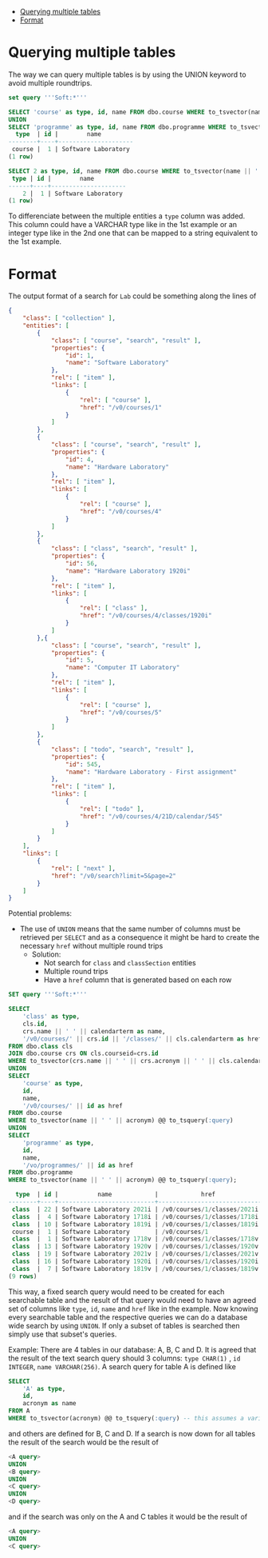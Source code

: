 - [Querying multiple tables](#querying-multiple-tables)
- [Format](#format)

# Querying multiple tables

The way we can query multiple tables is by using the UNION keyword to avoid multiple roundtrips.

```sql
set query '''Soft:*'''

SELECT 'course' as type, id, name FROM dbo.course WHERE to_tsvector(name || ' ' || acronym) @@ to_tsquery(:query) 
UNION
SELECT 'programme' as type, id, name FROM dbo.programme WHERE to_tsvector(name || ' ' || acronym) @@ to_tsquery(:query);
  type  | id |        name
--------+----+---------------------
 course |  1 | Software Laboratory
(1 row)

SELECT 2 as type, id, name FROM dbo.course WHERE to_tsvector(name || ' ' || acronym) @@ to_tsquery(:query) UNION SELECT 1 as type, id, name FROM dbo.programme WHERE to_tsvector(name || ' ' || acronym) @@ to_tsquery(:query);
 type | id |        name
------+----+---------------------
    2 |  1 | Software Laboratory
(1 row)
```

To differenciate between the multiple entities a `type` column was added. This column could have a VARCHAR type like in the 1st example or an integer type like in the 2nd one that can be mapped to a string equivalent to the 1st example.

# Format

The output format of a search for `Lab` could be something along the lines of

```json
{
    "class": [ "collection" ],
    "entities": [
        {
            "class": [ "course", "search", "result" ],
            "properties": {
                "id": 1,
                "name": "Software Laboratory"
            },
            "rel": [ "item" ],
            "links": [
                {
                    "rel": [ "course" ],
                    "href": "/v0/courses/1"
                }
            ]
        },
        {
            "class": [ "course", "search", "result" ],
            "properties": {
                "id": 4,
                "name": "Hardware Laboratory"
            },
            "rel": [ "item" ],
            "links": [
                {
                    "rel": [ "course" ],
                    "href": "/v0/courses/4"
                }
            ]
        },
        {
            "class": [ "class", "search", "result" ],
            "properties": {
                "id": 56,
                "name": "Hardware Laboratory 1920i"
            },
            "rel": [ "item" ],
            "links": [
                {
                    "rel": [ "class" ],
                    "href": "/v0/courses/4/classes/1920i"
                }
            ]
        },{
            "class": [ "course", "search", "result" ],
            "properties": {
                "id": 5,
                "name": "Computer IT Laboratory"
            },
            "rel": [ "item" ],
            "links": [
                {
                    "rel": [ "course" ],
                    "href": "/v0/courses/5"
                }
            ]
        },
        {
            "class": [ "todo", "search", "result" ],
            "properties": {
                "id": 545,
                "name": "Hardware Laboratory - First assignment"
            },
            "rel": [ "item" ],
            "links": [
                {
                    "rel": [ "todo" ],
                    "href": "/v0/courses/4/21D/calendar/545"
                }
            ]
        }
    ],
    "links": [
        {
            "rel": [ "next" ],
            "href": "/v0/search?limit=5&page=2"
        }
    ]
}
```

Potential problems:
* The use of `UNION` means that the same number of columns must be retrieved per `SELECT` and as a consequence it might be hard to create the necessary `href` without multiple round trips
  * Solution:
    * Not search for `class` and `classSection` entities
    * Multiple round trips
    * Have a `href` column that is generated based on each row

```sql
SET query '''Soft:*'''

SELECT
    'class' as type,
    cls.id,
    crs.name || ' ' || calendarterm as name,
    '/v0/courses/' || crs.id || '/classes/' || cls.calendarterm as href
FROM dbo.class cls 
JOIN dbo.course crs ON cls.courseid=crs.id
WHERE to_tsvector(crs.name || ' ' || crs.acronym || ' ' || cls.calendarterm) @@ to_tsquery(:query) 
UNION
SELECT
    'course' as type,
    id,
    name,
    '/v0/courses/' || id as href
FROM dbo.course
WHERE to_tsvector(name || ' ' || acronym) @@ to_tsquery(:query)
UNION
SELECT
    'programme' as type,
    id,
    name,
    '/vo/programmes/' || id as href 
FROM dbo.programme
WHERE to_tsvector(name || ' ' || acronym) @@ to_tsquery(:query);

  type  | id |           name            |            href
--------+----+---------------------------+-----------------------------
 class  | 22 | Software Laboratory 2021i | /v0/courses/1/classes/2021i
 class  |  4 | Software Laboratory 1718i | /v0/courses/1/classes/1718i
 class  | 10 | Software Laboratory 1819i | /v0/courses/1/classes/1819i
 course |  1 | Software Laboratory       | /v0/courses/1
 class  |  1 | Software Laboratory 1718v | /v0/courses/1/classes/1718v
 class  | 13 | Software Laboratory 1920v | /v0/courses/1/classes/1920v
 class  | 19 | Software Laboratory 2021v | /v0/courses/1/classes/2021v
 class  | 16 | Software Laboratory 1920i | /v0/courses/1/classes/1920i
 class  |  7 | Software Laboratory 1819v | /v0/courses/1/classes/1819v
(9 rows)
```

This way, a fixed search query would need to be created for each searchable table and the result of that query would need to have an agreed set of columns like `type`, `id`, `name` and `href` like in the example. Now knowing every searchable table and the respective queries we can do a database wide search by using `UNION`. If only a subset of tables is searched then simply use that subset's queries.

Example:
There are 4 tables in our database: A, B, C and D.
It is agreed that the result of the text search query should 3 columns: `type CHAR(1)` , `id INTEGER`, `name VARCHAR(256)`.
A search query for table A is defined like
```sql
SELECT
    'A' as type,
    id,
    acronym as name
FROM A
WHERE to_tsvector(acronym) @@ to_tsquery(:query) -- this assumes a variable containing the desired query
```

and others are defined for B, C and D.
If a search is now down for all tables the result of the search would be the result of
```sql
<A query>
UNION
<B query>
UNION
<C query>
UNION
<D query>
```
and if the search was only on the A and C tables it would be the result of
```sql
<A query>
UNION
<C query>
```
